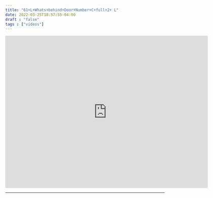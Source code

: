 ```yaml
---
title: "61+L+Whats+behind+Door+Number+C+full+2+ L"
date: 2022-03-25T18:57:55-04:00
draft : "false"
tags : ["videos"]
---
```

<iframe src="https://archive.org/embed/poliwat-vj-pack-mantra-of-1000-0-7/61+L+Whats+behind+Door+Number+C+full+2+-L+by+POLIW.AT+at+Paleblue.fm.mov" width="640" height="480" frameborder="0" webkitallowfullscreen="true" mozallowfullscreen="true" allowfullscreen></iframe>

<!--more-->

<!-- Insert embed code here  -->

___
